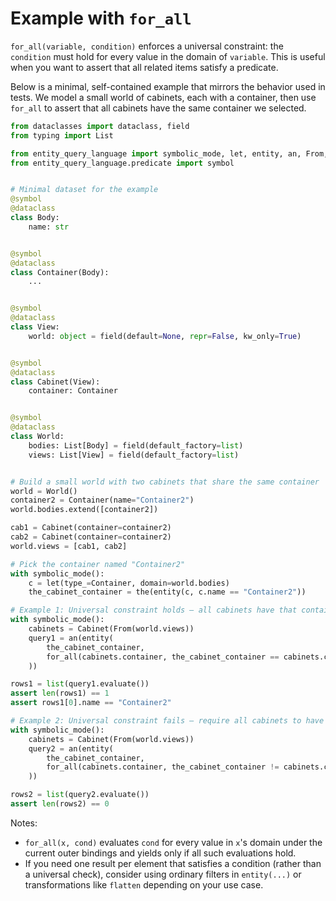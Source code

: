 # Example with `for_all`

`for_all(variable, condition)` enforces a universal constraint: the `condition` must hold for every value in the domain of `variable`. This is useful when you want to assert that all related items satisfy a predicate.

Below is a minimal, self-contained example that mirrors the behavior used in tests. We model a small world of cabinets, each with a container, then use `for_all` to assert that all cabinets have the same container we selected.

```python
from dataclasses import dataclass, field
from typing import List

from entity_query_language import symbolic_mode, let, entity, an, From, the, for_all
from entity_query_language.predicate import symbol


# Minimal dataset for the example
@symbol
@dataclass
class Body:
    name: str


@symbol
@dataclass
class Container(Body):
    ...


@symbol
@dataclass
class View:
    world: object = field(default=None, repr=False, kw_only=True)


@symbol
@dataclass
class Cabinet(View):
    container: Container


@symbol
@dataclass
class World:
    bodies: List[Body] = field(default_factory=list)
    views: List[View] = field(default_factory=list)


# Build a small world with two cabinets that share the same container
world = World()
container2 = Container(name="Container2")
world.bodies.extend([container2])

cab1 = Cabinet(container=container2)
cab2 = Cabinet(container=container2)
world.views = [cab1, cab2]

# Pick the container named "Container2"
with symbolic_mode():
    c = let(type_=Container, domain=world.bodies)
    the_cabinet_container = the(entity(c, c.name == "Container2"))

# Example 1: Universal constraint holds — all cabinets have that container
with symbolic_mode():
    cabinets = Cabinet(From(world.views))
    query1 = an(entity(
        the_cabinet_container,
        for_all(cabinets.container, the_cabinet_container == cabinets.container)
    ))

rows1 = list(query1.evaluate())
assert len(rows1) == 1
assert rows1[0].name == "Container2"

# Example 2: Universal constraint fails — require all cabinets to have a different container
with symbolic_mode():
    cabinets = Cabinet(From(world.views))
    query2 = an(entity(
        the_cabinet_container,
        for_all(cabinets.container, the_cabinet_container != cabinets.container)
    ))

rows2 = list(query2.evaluate())
assert len(rows2) == 0
```

Notes:
- `for_all(x, cond)` evaluates `cond` for every value in `x`'s domain under the current outer bindings and yields only if all such evaluations hold.
- If you need one result per element that satisfies a condition (rather than a universal check), consider using ordinary filters in `entity(...)` or transformations like `flatten` depending on your use case.
